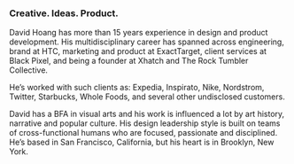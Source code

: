 ### Creative. Ideas. Product.

David Hoang has more than 15 years experience in design and product development. His multidisciplinary career has spanned across engineering, brand at HTC, marketing and product at ExactTarget, client services at Black Pixel, and being a founder at Xhatch and The Rock Tumbler Collective.

He’s worked with such clients as: Expedia, Inspirato, Nike, Nordstrom, Twitter, Starbucks, Whole Foods, and several other undisclosed customers.

David has a BFA in visual arts and his work is influenced a lot by art history, narrative and popular culture. His design leadership style is built on teams of cross-functional humans who are focused, passionate and disciplined. He’s based in San Francisco, California, but his heart is in Brooklyn, New York.

